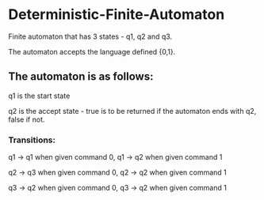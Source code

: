 # Deterministic-Finite-Automaton

Finite automaton that has 3 states - q1, q2 and q3.

The automaton accepts the language defined {0,1}.

## The automaton is as follows:
q1 is the start state 

q2 is the accept state - true is to be returned if the automaton ends with q2, false if not.

### Transitions:
q1 -> q1 when given command 0, q1 -> q2 when given command 1

q2 -> q3 when given command 0, q2 -> q2 when given command 1

q3 -> q2 when given command 0, q3 -> q2 when given command 1

